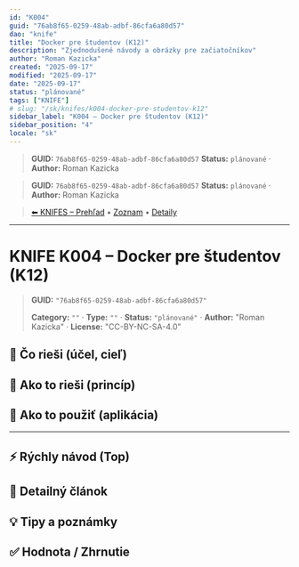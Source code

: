 ```yaml
---
id: "K004"
guid: "76ab8f65-0259-48ab-adbf-86cfa6a80d57"
dao: "knife"
title: "Docker pre študentov (K12)"
description: "Zjednodušené návody a obrázky pre začiatočníkov"
author: "Roman Kazicka"
created: "2025-09-17"
modified: "2025-09-17"
date: "2025-09-17"
status: "plánované"
tags: ["KNIFE"]
# slug: "/sk/knifes/k004-docker-pre-studentov-k12"
sidebar_label: "K004 – Docker pre študentov (K12)"
sidebar_position: "4"
locale: "sk"
---
```

<!-- fm-visible: start -->
> **GUID:** `76ab8f65-0259-48ab-adbf-86cfa6a80d57`
> **Status:** `plánované` · **Author:** Roman Kazicka
<!-- fm-visible: end -->
<!-- body:start -->

<!-- fm-visible: start -->
> **GUID:** `76ab8f65-0259-48ab-adbf-86cfa6a80d57`
> **Status:** `plánované` · **Author:** Roman Kazicka
<!-- fm-visible: end -->
<!-- body:start -->

<!-- nav:knifes -->
> [⬅ KNIFES – Prehľad](../overview.md) • [Zoznam](../KNIFE_Overview_List.md) • [Detaily](../KNIFE_Overview_Details.md)
---
# KNIFE K004 – Docker pre študentov (K12)
<!-- fm-visible: start -->

> **GUID:** `"76ab8f65-0259-48ab-adbf-86cfa6a80d57"`
>   
> **Category:** `""` · **Type:** `""` · **Status:** `"plánované"` · **Author:** "Roman Kazicka" · **License:** "CC-BY-NC-SA-4.0"
<!-- fm-visible: end -->


## 🎯 Čo rieši (účel, cieľ)

## 🧩 Ako to rieši (princíp)

## 🧪 Ako to použiť (aplikácia)

---

## ⚡ Rýchly návod (Top)

## 📜 Detailný článok

## 💡 Tipy a poznámky

## ✅ Hodnota / Zhrnutie
